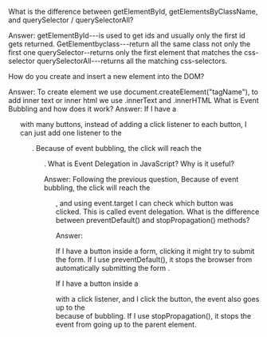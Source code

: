 What is the difference between getElementById, getElementsByClassName, and querySelector / querySelectorAll?

Answer: getElementById---is used to get ids and usually only the first id gets returned. GetElementbyclass---return all the same class not only the first one
querySelector--returns only the first element that matches the css-selector
querySelectorAll---returns all the matching css-selectors.

How do you create and insert a new element into the DOM?

Answer:
To create element we use document.createElement("tagName"), to add inner text or inner html we use .innerText and .innerHTML
What is Event Bubbling and how does it work?
Answer: If I have a <ul> with many buttons, instead of adding a click listener to each button, I can just add one listener to the <ul>. Because of event bubbling, the click will reach the <ul>.
What is Event Delegation in JavaScript? Why is it useful?

Answer: Following the previous question, Because of event bubbling, the click will reach the <ul>, and using event.target I can check which button was clicked. This is called event delegation.
What is the difference between preventDefault() and stopPropagation() methods?

Answer:

If I have a button inside a form, clicking it might try to submit the form. If I use preventDefault(), it stops the browser from automatically submitting the form .

If I have a button inside a <div> with a click listener, and I click the button, the event also goes up to the <div> because of bubbling. If I use stopPropagation(), it stops the event from going up to the parent element.
